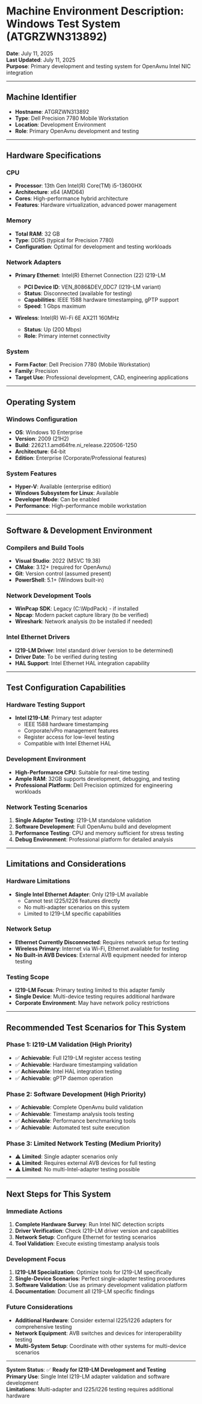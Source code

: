 # Machine Environment Description: Windows Test System (ATGRZWN313892)

**Date**: July 11, 2025  
**Last Updated**: July 11, 2025  
**Purpose**: Primary development and testing system for OpenAvnu Intel NIC integration

---

## Machine Identifier
- **Hostname**: ATGRZWN313892
- **Type**: Dell Precision 7780 Mobile Workstation
- **Location**: Development Environment
- **Role**: Primary OpenAvnu development and testing

---

## Hardware Specifications

### CPU
- **Processor**: 13th Gen Intel(R) Core(TM) i5-13600HX
- **Architecture**: x64 (AMD64)
- **Cores**: High-performance hybrid architecture
- **Features**: Hardware virtualization, advanced power management

### Memory
- **Total RAM**: 32 GB
- **Type**: DDR5 (typical for Precision 7780)
- **Configuration**: Optimal for development and testing workloads

### Network Adapters
- **Primary Ethernet**: Intel(R) Ethernet Connection (22) I219-LM
  - **PCI Device ID**: VEN_8086&DEV_0DC7 (I219-LM variant)
  - **Status**: Disconnected (available for testing)
  - **Capabilities**: IEEE 1588 hardware timestamping, gPTP support
  - **Speed**: 1 Gbps maximum
  
- **Wireless**: Intel(R) Wi-Fi 6E AX211 160MHz
  - **Status**: Up (200 Mbps)
  - **Role**: Primary internet connectivity

### System
- **Form Factor**: Dell Precision 7780 (Mobile Workstation)
- **Family**: Precision
- **Target Use**: Professional development, CAD, engineering applications

---

## Operating System

### Windows Configuration
- **OS**: Windows 10 Enterprise
- **Version**: 2009 (21H2)
- **Build**: 22621.1.amd64fre.ni_release.220506-1250
- **Architecture**: 64-bit
- **Edition**: Enterprise (Corporate/Professional features)

### System Features
- **Hyper-V**: Available (enterprise edition)
- **Windows Subsystem for Linux**: Available
- **Developer Mode**: Can be enabled
- **Performance**: High-performance mobile workstation

---

## Software & Development Environment

### Compilers and Build Tools
- **Visual Studio**: 2022 (MSVC 19.38)
- **CMake**: 3.12+ (required for OpenAvnu)
- **Git**: Version control (assumed present)
- **PowerShell**: 5.1+ (Windows built-in)

### Network Development Tools
- **WinPcap SDK**: Legacy (C:\WpdPack) - if installed
- **Npcap**: Modern packet capture library (to be verified)
- **Wireshark**: Network analysis (to be installed if needed)

### Intel Ethernet Drivers
- **I219-LM Driver**: Intel standard driver (version to be determined)
- **Driver Date**: To be verified during testing
- **HAL Support**: Intel Ethernet HAL integration capability

---

## Test Configuration Capabilities

### Hardware Testing Support
- **Intel I219-LM**: Primary test adapter
  - IEEE 1588 hardware timestamping
  - Corporate/vPro management features
  - Register access for low-level testing
  - Compatible with Intel Ethernet HAL

### Development Environment
- **High-Performance CPU**: Suitable for real-time testing
- **Ample RAM**: 32GB supports development, debugging, and testing
- **Professional Platform**: Dell Precision optimized for engineering workloads

### Network Testing Scenarios
1. **Single Adapter Testing**: I219-LM standalone validation
2. **Software Development**: Full OpenAvnu build and development
3. **Performance Testing**: CPU and memory sufficient for stress testing
4. **Debug Environment**: Professional platform for detailed analysis

---

## Limitations and Considerations

### Hardware Limitations
- **Single Intel Ethernet Adapter**: Only I219-LM available
  - Cannot test I225/I226 features directly
  - No multi-adapter scenarios on this system
  - Limited to I219-LM specific capabilities

### Network Setup
- **Ethernet Currently Disconnected**: Requires network setup for testing
- **Wireless Primary**: Internet via Wi-Fi, Ethernet available for testing
- **No Built-in AVB Devices**: External AVB equipment needed for interop testing

### Testing Scope
- **I219-LM Focus**: Primary testing limited to this adapter family
- **Single Device**: Multi-device testing requires additional hardware
- **Corporate Environment**: May have network policy restrictions

---

## Recommended Test Scenarios for This System

### Phase 1: I219-LM Validation (High Priority)
- ✅ **Achievable**: Full I219-LM register access testing
- ✅ **Achievable**: Hardware timestamping validation
- ✅ **Achievable**: Intel HAL integration testing
- ✅ **Achievable**: gPTP daemon operation

### Phase 2: Software Development (High Priority)
- ✅ **Achievable**: Complete OpenAvnu build validation
- ✅ **Achievable**: Timestamp analysis tools testing
- ✅ **Achievable**: Performance benchmarking tools
- ✅ **Achievable**: Automated test suite execution

### Phase 3: Limited Network Testing (Medium Priority)
- ⚠️ **Limited**: Single adapter scenarios only
- ⚠️ **Limited**: Requires external AVB devices for full testing
- ⚠️ **Limited**: No multi-Intel-adapter testing possible

---

## Next Steps for This System

### Immediate Actions
1. **Complete Hardware Survey**: Run Intel NIC detection scripts
2. **Driver Verification**: Check I219-LM driver version and capabilities
3. **Network Setup**: Configure Ethernet for testing scenarios
4. **Tool Validation**: Execute existing timestamp analysis tools

### Development Focus
1. **I219-LM Specialization**: Optimize tools for I219-LM specifically
2. **Single-Device Scenarios**: Perfect single-adapter testing procedures
3. **Software Validation**: Use as primary development validation platform
4. **Documentation**: Document all I219-LM specific findings

### Future Considerations
- **Additional Hardware**: Consider external I225/I226 adapters for comprehensive testing
- **Network Equipment**: AVB switches and devices for interoperability testing
- **Multi-System Setup**: Coordinate with other systems for multi-device scenarios

---

**System Status**: ✅ **Ready for I219-LM Development and Testing**  
**Primary Use**: Single Intel I219-LM adapter validation and software development  
**Limitations**: Multi-adapter and I225/I226 testing requires additional hardware
